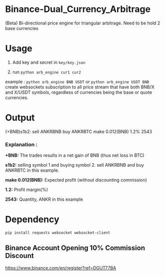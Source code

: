 # Binance-Dual_Currency_Arbitrage
(Beta) Bi-directional price engine for triangular arbitrage. Need to be hold 2 base currencies

# Usage
1. Add key and secret in `key/key.json`

2. run  `python arb_engine cur1 cur2`

example : 
`python arb_engine BNB USDT` or `python arb_engine USDT BNB`
create websockets subscription to all price stream that have both BNB/X and X/USDT symbols, regardless of currencies being the base or quote currencies. 



# Output
(+BNB)s1b2: sell ANKRBNB buy ANKRBTC make 0.012(BNB) 1.2% 2543

### Explanation :
**+BNB:** The trades results in a net gain of BNB (thus net loss in BTC)

**s1b2:** selling symbol 1 and buying symbol 2. sell ANKRBNB and buy ANKRBTC in this example.

**make 0.012(BNB):** Expected profit (without discounting commission)

**1.2:** Profit margin(%)

**2543:** Quantity, ANKR in this example



# Dependency
`pip install requests websocket websocket-client`


## Binance Account Opening 10% Commission Discount
https://www.binance.com/en/register?ref=DGUT77BA
